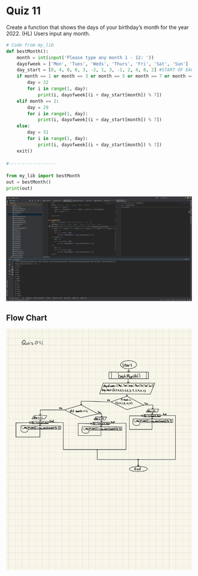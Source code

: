 # Quiz 11
Create a function that shows the days of your birthday’s month for the year 2022. (HL) Users input any month.


```.py
# Code from my_lib
def bestMonth():
    month = int(input('Please type any month 1 - 12: '))
    dayofweek = ['Mon', 'Tues', 'Weds', 'Thurs', 'Fri', 'Sat', 'Sun']
    day_start = [0, 4, 0, 0, 3, -2, 1, 3, -1, 2, 4, 0, 2] #START OF EACH MONTH
    if month == 1 or month == 3 or month == 5 or month == 7 or month == 8 or month == 10 or month == 12:
        day = 32
        for i in range(1, day):
            print(i, dayofweek[(i + day_start[month]) % 7])
    elif month == 2:
        day = 29
        for i in range(1, day):
            print(i, dayofweek[(i + day_start[month]) % 7])
    else:
        day = 31
        for i in range(1, day):
            print(i, dayofweek[(i + day_start[month]) % 7])
    exit()
    
#------------------

from my_lib import bestMonth
out = bestMonth()
print(out)
```


![](quiz011.jpg)


## Flow Chart

![](011flowchart.jpg)



